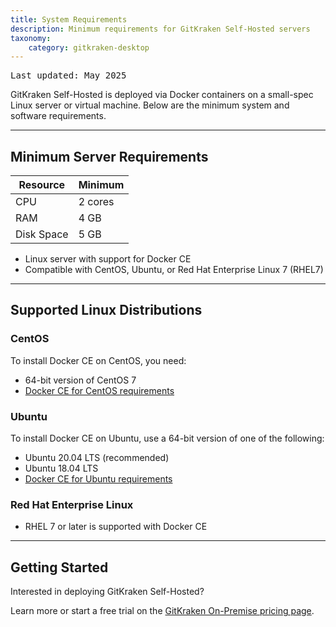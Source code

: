 ```yaml
---
title: System Requirements
description: Minimum requirements for GitKraken Self-Hosted servers
taxonomy:
    category: gitkraken-desktop
---
```

<kbd>Last updated: May 2025</kbd>

GitKraken Self-Hosted is deployed via Docker containers on a small-spec Linux server or virtual machine. Below are the minimum system and software requirements.

---

## Minimum Server Requirements

| Resource | Minimum |
|----------|---------|
| CPU | 2 cores |
| RAM | 4 GB |
| Disk Space | 5 GB |

- Linux server with support for Docker CE
- Compatible with CentOS, Ubuntu, or Red Hat Enterprise Linux 7 (RHEL7)

---

## Supported Linux Distributions

### CentOS
To install Docker CE on CentOS, you need:
- 64-bit version of CentOS 7
- [Docker CE for CentOS requirements](https://docs.docker.com/engine/installation/linux/docker-ce/centos/)

### Ubuntu
To install Docker CE on Ubuntu, use a 64-bit version of one of the following:
- Ubuntu 20.04 LTS (recommended)
- Ubuntu 18.04 LTS
- [Docker CE for Ubuntu requirements](https://docs.docker.com/engine/installation/linux/docker-ce/ubuntu/)

### Red Hat Enterprise Linux
- RHEL 7 or later is supported with Docker CE

---

## Getting Started

Interested in deploying GitKraken Self-Hosted?

Learn more or start a free trial on the [GitKraken On-Premise pricing page](https://www.gitkraken.com/git-client/on-premise-pricing).
